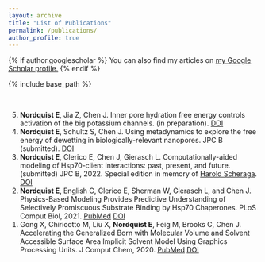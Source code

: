 ```yaml
---
layout: archive
title: "List of Publications"
permalink: /publications/
author_profile: true
---
```


{% if author.googlescholar %}
  You can also find my articles on <u><a href="{{author.googlescholar}}">my Google Scholar profile</a>.</u>
{% endif %}

{% include base_path %}

<!--- reverse ordered list in html, not an 'easy' way to do this in markdown -->
<br>
<ol reversed>

<li>
<b>Nordquist E</b>, Jia Z, Chen J. Inner pore hydration free energy controls activation of the big potassium channels. (in preparation).
<a href="">DOI</a>
<a href=""></a>
</li>


<li>
<b>Nordquist E</b>, Schultz S, Chen J. Using metadynamics to explore the free energy of dewetting in biologically-relevant nanopores. JPC B (submitted).
<a href="">DOI</a>
<a href=""></a>
</li>


<li>
<b>Nordquist E</b>, Clerico E, Chen J, Gierasch L. Computationally-aided modeling of Hsp70-client interactions: past, present, and future. (submitted) JPC B, 2022. Special edition in memory of <a href="https://en.wikipedia.org/wiki/Harold_Scheraga">Harold Scheraga</a>.
<a href="">DOI</a>
</li>


<li>
<b>Nordquist E</b>, English C, Clerico E, Sherman W, Gierasch L, and Chen J. Physics-Based Modeling Provides Predictive Understanding of Selectively Promiscuous Substrate Binding by Hsp70 Chaperones. PLoS Comput Biol, 2021.
<a href="https://pubmed.ncbi.nlm.nih.gov/34735438/">PubMed</a>
<a href="https://doi.org/10.1371/journal.pcbi.1009567">DOI</a>
</li>

<li>
Gong X, Chiricotto M, Liu X, <b>Nordquist E</b>, Feig M, Brooks C, Chen J. Accelerating the Generalized Born with Molecular Volume and Solvent Accessible Surface Area Implicit Solvent Model Using Graphics Processing Units. J Comput Chem, 2020. 
<a href="https://pubmed.ncbi.nlm.nih.gov/31875339/">PubMed</a>
<a href="https://doi.org/10.1002/jcc.26133">DOI</a>
</li>

</ol>

